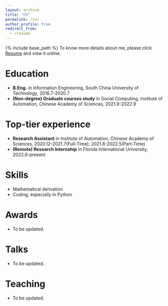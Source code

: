 ```yaml
---
layout: archive
title: "CV"
permalink: /cv/
author_profile: true
redirect_from:
  - /resume
---
```


{% include base_path %}
To know more details about me, please click [Resume](/files/CV_guoming_li.pdf) and view it online.

Education
======
* **B.Eng.** in Information Engineering, South China University of Technology, 2016.7-2020.7
* **(Non-degree) Graduate courses study** in Social Computing, Institute of Automation, Chinese Academy of Sciences, 2021.9-2022.9

Top-tier experience
======
* **Research Assistant** in Institute of Automation, Chinese Academy of Sciences, 2020.12-2021.7(Full-Time); 2021.8-2022.5(Part-Time)
* **(Remote) Research Internship** in Florida International University, 2022.6-present
  
Skills
======
* Mathematical derivation
* Coding, especially in Python

Awards
======
* To be updated.
  
Talks
======
* To be updated.
  
Teaching
======
* To be updated.
